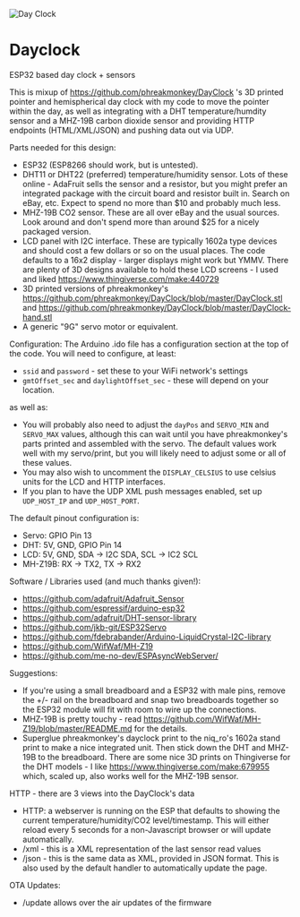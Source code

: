 ![Day Clock](https://github.com/thieleke/dayclock/blob/master/frontview.jpg)


# Dayclock
ESP32 based day clock + sensors

This is mixup of https://github.com/phreakmonkey/DayClock 's 3D printed pointer and hemispherical day clock with my code to move the pointer within the day, as well as integrating with a DHT temperature/humdity sensor and a MHZ-19B carbon dioxide sensor and providing HTTP endpoints (HTML/XML/JSON) and pushing data out via UDP.

Parts needed for this design:

* ESP32 (ESP8266 should work, but is untested).
* DHT11 or DHT22 (preferred) temperature/humidity sensor.  Lots of these online - AdaFruit sells the sensor and a resistor, but you might prefer an integrated package with the circuit board and resistor built in.  Search on eBay, etc.  Expect to spend no more than $10 and probably much less.
* MHZ-19B CO2 sensor.  These are all over eBay and the usual sources.  Look around and don't spend more than around $25 for a nicely packaged version.
* LCD panel with I2C interface.  These are typically 1602a type devices and should cost a few dollars or so on the usual places.  The code defaults to a 16x2 display - larger displays might work but YMMV.  There are plenty of 3D designs available to hold these LCD screens - I used and liked https://www.thingiverse.com/make:440729
* 3D printed versions of phreakmonkey's https://github.com/phreakmonkey/DayClock/blob/master/DayClock.stl and https://github.com/phreakmonkey/DayClock/blob/master/DayClock-hand.stl
* A generic "9G" servo motor or equivalent.


Configuration:
The Arduino .ido file has a configuration section at the top of the code.  You will need to configure, at least:
* `ssid` and `password` - set these to your WiFi network's settings
* `gmtOffset_sec` and `daylightOffset_sec` - these will depend on your location.  

as well as:

* You will probably also need to adjust the `dayPos` and `SERVO_MIN` and `SERVO_MAX` values, although this can wait until you have phreakmonkey's parts printed and assembled with the servo.  The default values work well with my servo/print, but you will likely need to adjust some or all of these values.
* You may also wish to uncomment the `DISPLAY_CELSIUS` to use celsius units for the LCD and HTTP interfaces.
* If you plan to have the UDP XML push messages enabled, set up `UDP_HOST_IP` and `UDP_HOST_PORT`.

The default pinout configuration is:
* Servo:  GPIO Pin 13 
* DHT: 5V, GND, GPIO Pin 14
* LCD: 5V, GND, SDA -> I2C SDA, SCL -> IC2 SCL
* MH-Z19B: RX -> TX2, TX -> RX2

Software / Libraries used (and much thanks given!):
* https://github.com/adafruit/Adafruit_Sensor
* https://github.com/espressif/arduino-esp32
* https://github.com/adafruit/DHT-sensor-library
* https://github.com/jkb-git/ESP32Servo
* https://github.com/fdebrabander/Arduino-LiquidCrystal-I2C-library
* https://github.com/WifWaf/MH-Z19
* https://github.com/me-no-dev/ESPAsyncWebServer/

Suggestions:
* If you're using a small breadboard and a ESP32 with male pins, remove the +/- rail on the breadboard and snap two breadboards together so the ESP32 module will fit with room to wire up the connections.
* MHZ-19B is pretty touchy - read https://github.com/WifWaf/MH-Z19/blob/master/README.md for the details. 
* Superglue phreakmonkey's dayclock print to the niq_ro's 1602a stand print to make a nice integrated unit.  Then stick down the DHT and MHZ-19B to the breadboard.  There are some nice 3D prints on Thingiverse for the DHT models - I like https://www.thingiverse.com/make:679955 which, scaled up, also works well for the MHZ-19B sensor.

HTTP - there are 3 views into the DayClock's data
* HTTP: a webserver is running on the ESP that defaults to showing the current temperature/humidity/CO2 level/timestamp.  This will either reload every 5 seconds for a non-Javascript browser or will update automatically.
* /xml - this is a XML representation of the last sensor read values
* /json - this is the same data as XML, provided in JSON format.  This is also used by the default handler to automatically update the page.


OTA Updates:
* /update allows over the air updates of the firmware


